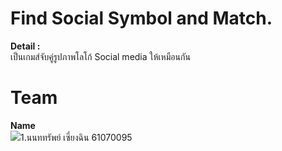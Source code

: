 # Find Social Symbol and Match.

<b>Detail : </b><br>
เป็นเกมส์จับคู่รูปภาพโลโก้ Social media ให้เหมือนกัน<br>

# Team
<b>Name</b><br>
<img src="https://scontent.fbkk22-2.fna.fbcdn.net/v/t1.0-9/43698373_340017946547214_6697831314327863296_n.jpg?_nc_cat=106&_nc_eui2=AeGTg3QTeskb5VyDBHlzuZRe1UVgzTsPI6qacXVDXYtpTG7fPQEEHTqmOlf21MsW1YuFusdzCmqaSTPGm5RsK-W0n4d6OypoLf5uXTIscVjkHg&_nc_ht=scontent.fbkk22-2.fna&oh=1f135a67504014e151562f73507fa41a&oe=5D1478E8">1.นนททรัพย์ เซี่ยงฉิน 61070095 

